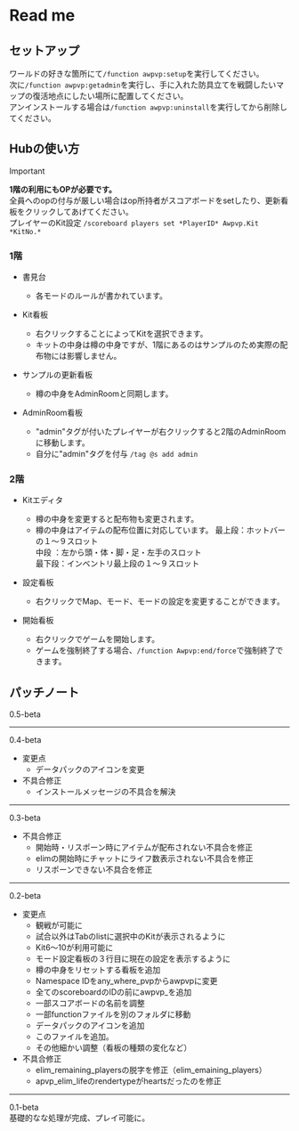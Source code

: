 # Read me

## セットアップ

ワールドの好きな箇所にて`/function awpvp:setup`を実行してください。  
次に`/function awpvp:getadmin`を実行し、手に入れた防具立てを戦闘したいマップの復活地点にしたい場所に配置してください。  
アンインストールする場合は`/function awpvp:uninstall`を実行してから削除してください。

## Hubの使い方

> [!IMPORTANT]
> __1階の利用にもOPが必要です。__  
> 全員へのopの付与が厳しい場合はop所持者がスコアボードをsetしたり、更新看板をクリックしてあげてください。  
> プレイヤーのKit設定 `/scoreboard players set *PlayerID* Awpvp.Kit *KitNo.*`  

### 1階  

- 書見台
  - 各モードのルールが書かれています。

- Kit看板
  - 右クリックすることによってKitを選択できます。
  - キットの中身は樽の中身ですが、1階にあるのはサンプルのため実際の配布物には影響しません。

- サンプルの更新看板
  - 樽の中身をAdminRoomと同期します。

- AdminRoom看板
  - "admin"タグが付いたプレイヤーが右クリックすると2階のAdminRoomに移動します。
  - 自分に"admin"タグを付与 `/tag @s add admin`

### 2階  

- Kitエディタ  
  - 樽の中身を変更すると配布物も変更されます。
  - 樽の中身はアイテムの配布位置に対応しています。
    最上段：ホットバーの１～９スロット  
    中段  ：左から頭・体・脚・足・左手のスロット  
    最下段：インベントリ最上段の１～９スロット
  
- 設定看板
  - 右クリックでMap、モード、モードの設定を変更することができます。

- 開始看板
  - 右クリックでゲームを開始します。
  - ゲームを強制終了する場合、`/function Awpvp:end/force`で強制終了できます。

## パッチノート

0.5-beta

___
0.4-beta  

- 変更点  
  - データパックのアイコンを変更  
- 不具合修正  
  - インストールメッセージの不具合を解決  

___
0.3-beta  

- 不具合修正  
  - 開始時・リスポーン時にアイテムが配布されない不具合を修正  
  - elimの開始時にチャットにライフ数表示されない不具合を修正  
  - リスポーンできない不具合を修正  

___
0.2-beta  

- 変更点  
  - 観戦が可能に  
  - 試合以外はTabのlistに選択中のKitが表示されるように  
  - Kit6～10が利用可能に  
  - モード設定看板の３行目に現在の設定を表示するように  
  - 樽の中身をリセットする看板を追加  
  - Namespace IDをany_where_pvpからawpvpに変更  
  - 全てのscoreboardのIDの前にawpvp_を追加  
  - 一部スコアボードの名前を調整  
  - 一部functionファイルを別のフォルダに移動  
  - データパックのアイコンを追加  
  - このファイルを追加。  
  - その他細かい調整（看板の種類の変化など）  
- 不具合修正  
  - elim_remaining_playersの脱字を修正（elim_emaining_players）  
  - apvp_elim_lifeのrendertypeがheartsだったのを修正  

___
0.1-beta  
基礎的なな処理が完成、プレイ可能に。
